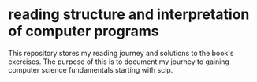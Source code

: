 # reading structure and interpretation of computer programs
This repository stores my reading journey and solutions to the book's exercises. The purpose of this is to document my journey to gaining computer science fundamentals starting with scip.

